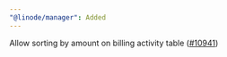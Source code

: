 ```yaml
---
"@linode/manager": Added
---
```


Allow sorting by amount on billing activity table ([#10941](https://github.com/linode/manager/pull/10941))
